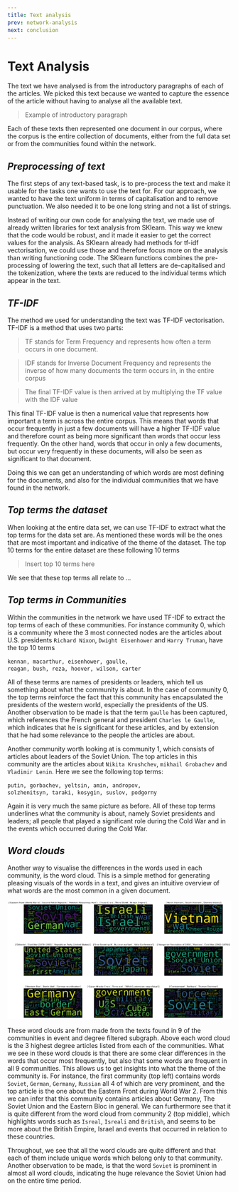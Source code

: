 ```yaml
---
title: Text analysis
prev: network-analysis
next: conclusion
---
```


# Text Analysis
The text we have analysed is from the introductory paragraphs of each of the articles. We picked this text because we
wanted to capture the essence of the article without having to analyse all the available text. 

> Example of introductory paragraph


Each of these texts then represented one document in our corpus, where the corpus is the entire collection of documents, 
either from the full data set or from the communities found within the network. 

## *Preprocessing of text*
The first steps of any text-based task, is to pre-process the text and make it usable for the tasks one wants to use
the text for. For our approach, we wanted to have the text uniform in terms of capitalisation and to remove punctuation.
We also needed it to be one long string and not a list of strings. 

Instead of writing our own code for analysing the text, we made use of already written libraries for text analysis from
SKlearn. This way we knew that the code would be robust, and it made it easier to get the correct values for the 
analysis. As SKlearn already had methods for tf-idf vectorisation, we could use those and therefore focus more on the 
analysis than writing functioning code. The SKlearn functions combines the pre-processing of lowering the text, such 
that all letters are de-capitalised and the tokenization, where the texts are reduced to the individual terms which
appear in the text.

## *TF-IDF*
The method we used for understanding the text was TF-IDF vectorisation. TF-IDF is a method that uses two parts: 
> TF stands for Term Frequency and represents how often a term occurs in one document. 

> IDF stands for Inverse Document Frequency and represents the inverse of how many documents the term occurs in, in the
> entire corpus

> The final TF-IDF value is then arrived at by multiplying the TF value with the IDF value

This final TF-IDF value is then a numerical value that represents how important a term is across the entire corpus. 
This means that words that occur frequently in just a few documents will have a higher TF-IDF value and therefore count
as being more significant than words that occur less frequently. On the other hand, words that occur in only a few 
documents, but occur very frequently in these documents, will also be seen as significant to that document. 

Doing this we can get an understanding of which words are most defining for the documents, and also for the individual
communities that we have found in the network.

## *Top terms the dataset*
When looking at the entire data set, we can use TF-IDF to extract what the top terms for the data set are. As mentioned
these words will be the ones that are most important and indicative of the theme of the dataset.
The top 10 terms for the entire dataset are these following 10 terms
> Insert top 10 terms here

We see that these top terms all relate to ...

## *Top terms in Communities*
Within the communities in the network we have used TF-IDF to extract the top terms of each of these communities. For 
instance community 0, which is a community where the 3 most connected nodes are the articles about U.S. presidents
`Richard Nixon`, `Dwight Eisenhower` and `Harry Truman`, have the top 10 terms

    kennan, macarthur, eisenhower, gaulle, 
    reagan, bush, reza, hoover, wilson, carter

All of these terms are names of presidents or leaders, which tell us something about what the community is about. In the
case of community 0, the top terms reinforce the fact that this community has encapsulated the presidents of the western
world, especially the presidents of the US. Another observation to be made is that the term `gaulle` has been captured,
which references the French general and president `Charles le Gaulle`, which indicates that he is significant for these
articles, and by extension that he had some relevance to the people the articles are about.

Another community worth looking at is community 1, which consists of articles about leaders of the Soviet Union. The
top articles in this community are the articles about `Nikita Krushchev`, `mikhail Grobachev` and `Vladimir Lenin`. Here
we see the following top terms:

    putin, gorbachev, yeltsin, amin, andropov, 
    solzhenitsyn, taraki, kosygin, suslov, podgorny

Again it is very much the same picture as before. All of these top terms underlines what the community is about, namely
Soviet presidents and leaders; all people that played a significant role during the Cold War and in the events which 
occurred during the Cold War.

## *Word clouds*
Another way to visualise the differences in the words used in each community, is the word cloud. This is a simple method
for generating pleasing visuals of the words in a text, and gives an intuitive overview of what words are the most 
common in a given document. 

![](/images/wordclouds.png)

These word clouds are from made from the texts found in 9 of the communities in event and degree filtered subgraph. 
Above each word cloud is the 3 highest degree articles listed from each of the communities. What we see in these word
clouds is that there are some clear differences in the words that occur most frequently, but also that some words are
frequent in all 9 communities. This allows us to get insights into what the theme of the community is. For instance, the
first community (top left) contains words `Soviet`, `German`, `Germany`, `Russian` all 4 of which are very prominent, 
and the top article is the one about the Eastern Front during World War 2. From this we can infer that this community
contains articles about Germany, The Soviet Union and the Eastern Bloc in general. We can furthermore see that it is 
quite different from the word cloud from community 2 (top middle), which highlights words such as `Isreal`, `Isreali` 
and `British`, and seems to be more about the British Empire, Israel and events that occurred in relation to these
countries.

Throughout, we see that all the word clouds are quite different and that each of them include unique words which belong
only to that community. Another observation to be made, is that the word `Soviet` is prominent in almost all 
word clouds, indicating the huge relevance the Soviet Union had on the entire time period.